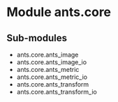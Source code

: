 Module ants.core
================

Sub-modules
-----------
* ants.core.ants_image
* ants.core.ants_image_io
* ants.core.ants_metric
* ants.core.ants_metric_io
* ants.core.ants_transform
* ants.core.ants_transform_io
